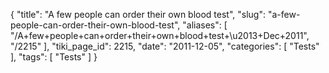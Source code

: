 {
    "title": "A few people can order their own blood test",
    "slug": "a-few-people-can-order-their-own-blood-test",
    "aliases": [
        "/A+few+people+can+order+their+own+blood+test+\u2013+Dec+2011",
        "/2215"
    ],
    "tiki_page_id": 2215,
    "date": "2011-12-05",
    "categories": [
        "Tests"
    ],
    "tags": [
        "Tests"
    ]
}